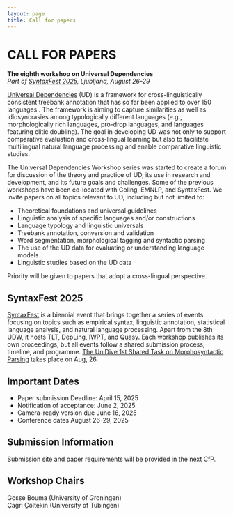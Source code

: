 ```yaml
---
layout: page
title: Call for papers
---
```


# CALL FOR PAPERS

**The eighth workshop on Universal Dependencies**  
_Part of [SyntaxFest 2025](https://syntaxfest.github.io/syntaxfest25/), Ljubljana, August 26-29_

[Universal Dependencies](https://universaldependencies.org) (UD)
is a framework for cross-linguistically consistent treebank annotation
that has so far been applied to over 150 languages . The framework is
aiming to capture similarities as well as idiosyncrasies among
typologically different languages (e.g., morphologically rich
languages, pro-drop languages, and languages featuring clitic
doubling). The goal in developing UD was not only to support
comparative evaluation and cross-lingual learning but also to
facilitate multilingual natural language processing and enable
comparative linguistic studies.

The Universal Dependencies Workshop series was started to create a
forum for discussion of the theory and practice of UD, its use in
research and development, and its future goals and challenges. Some of
the previous workshops have been co-located with Coling, EMNLP, and
SyntaxFest. We invite papers on all topics relevant to UD, including
but not limited to:

- Theoretical foundations and universal guidelines
- Linguistic analysis of specific languages and/or constructions
- Language typology and linguistic universals
- Treebank annotation, conversion and validation
- Word segmentation, morphological tagging and syntactic parsing
- The use of the UD data for evaluating or understanding language models
- Linguistic studies based on the UD data

Priority will be given to papers that adopt a cross-lingual perspective.

## SyntaxFest 2025

[SyntaxFest](https://syntaxfest.github.io/) is a biennial event that
brings together a series of events focusing on topics such as
empirical syntax, linguistic annotation, statistical language
analysis, and natural language processing. Apart from the 8th UDW, it
hosts [TLT](https://www.korpuslab.uni-hamburg.de/en/tlt2025.html),
DepLing, IWPT, and [Quasy](https://quansyntax.github.io/quasy2025/index.html).
Each workshop publishes its own proceedings, but all events follow
a shared submission process, timeline, and programme.
[The UniDive 1st Shared Task on Morphosyntactic Parsing](https://unidive.lisn.upsaclay.fr/doku.php?id=other-events:msp) takes place on Aug, 26.

## Important Dates

- Paper submission Deadline: April 15, 2025
- Notification of acceptance: June 2, 2025
- Camera-ready version due June 16, 2025
- Conference dates  August 26-29, 2025

## Submission Information

Submission site and paper requirements will be provided in the next CfP.

## Workshop Chairs

Gosse Bouma (University of Groningen)  
Çağrı Çöltekin (University of Tübingen)
